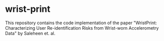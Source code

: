 # wrist-print
This repository contains the code implementation of the paper "WristPrint: Characterizing User Re-identification Risks from Wrist-worn Accelerometry Data" by Saleheen et. al.
